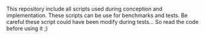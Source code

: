 This repository include all scripts used during conception and implementation. These scripts can be use for benchmarks and tests.
Be careful these script could have been modify during tests... So read the code before using it ;)

